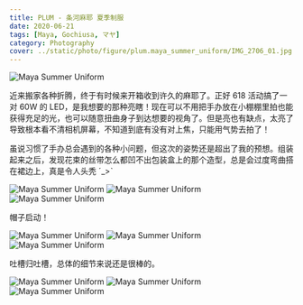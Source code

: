 ```yaml
---
title: PLUM - 条河麻耶 夏季制服
date: 2020-06-21
tags: [Maya, Gochiusa, マヤ]
category: Photography
cover: ../static/photo/figure/plum.maya_summer_uniform/IMG_2706_01.jpg
---
```


![Maya Summer Uniform](../static/photo/figure/plum.maya_summer_uniform/IMG_2706_01.jpg)

近来搬家各种折腾，终于有时候来开箱收到许久的麻耶了。正好 618 活动搞了一对 60W 的 LED，是我想要的那种亮瞎！现在可以不用把手办放在小棚棚里拍也能获得充足的光，也可以随意扭曲身子到达想要的视角了。但是亮也有缺点，太亮了导致根本看不清相机屏幕，不知道到底有没有对上焦，只能用气势去拍了！

虽说习惯了手办总会遇到的各种小问题，但这次的姿势还是超出了我的预想。组装起来之后，发现花束的丝带怎么都凹不出包装盒上的那个造型，总是会过度弯曲搭在裙边上，真是令人头秃 ˊ_>ˋ

![Maya Summer Uniform](../static/photo/figure/plum.maya_summer_uniform/IMG_2674.jpg)
![Maya Summer Uniform](../static/photo/figure/plum.maya_summer_uniform/IMG_2695.jpg)
![Maya Summer Uniform](../static/photo/figure/plum.maya_summer_uniform/IMG_2696.jpg)

帽子启动！

![Maya Summer Uniform](../static/photo/figure/plum.maya_summer_uniform/IMG_2702.jpg)
![Maya Summer Uniform](../static/photo/figure/plum.maya_summer_uniform/IMG_2703.jpg)
![Maya Summer Uniform](../static/photo/figure/plum.maya_summer_uniform/IMG_2721.jpg)

吐槽归吐槽，总体的细节来说还是很棒的。

![Maya Summer Uniform](../static/photo/figure/plum.maya_summer_uniform/IMG_2684.jpg)
![Maya Summer Uniform](../static/photo/figure/plum.maya_summer_uniform/IMG_2676.jpg)
![Maya Summer Uniform](../static/photo/figure/plum.maya_summer_uniform/IMG_2710.jpg)